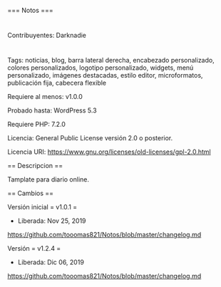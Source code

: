 === Notos ===
#
Contribuyentes: Darknadie
#
Tags: noticias, blog, barra lateral derecha, encabezado personalizado, colores personalizados, logotipo personalizado, widgets, menú personalizado, imágenes destacadas, estilo editor, microformatos, publicación fija, cabecera flexible

Requiere al menos: v1.0.0

Probado hasta: WordPress 5.3

Requiere PHP: 7.2.0

Licencia: General Public License versión 2.0 o posterior.

Licencia URI: https://www.gnu.org/licenses/old-licenses/gpl-2.0.html

== Descripcion ==

Tamplate para diario online.

== Cambios ==


Versión inicial
= v1.0.1 =
* Liberada: Nov 25, 2019

https://github.com/tooomas821/Notos/blob/master/changelog.md

Versión 
= v1.2.4 =
* Liberada: Dic 06, 2019

https://github.com/tooomas821/Notos/blob/master/changelog.md
